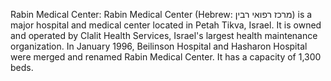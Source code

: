 Rabin Medical Center: Rabin Medical Center (Hebrew: מרכז רפואי רבין‎) is a major hospital and medical center located in Petah Tikva, Israel. It is owned and operated by Clalit Health Services, Israel's largest health maintenance organization. In January 1996, Beilinson Hospital and Hasharon Hospital were merged and renamed Rabin Medical Center. It has a capacity of 1,300 beds.
